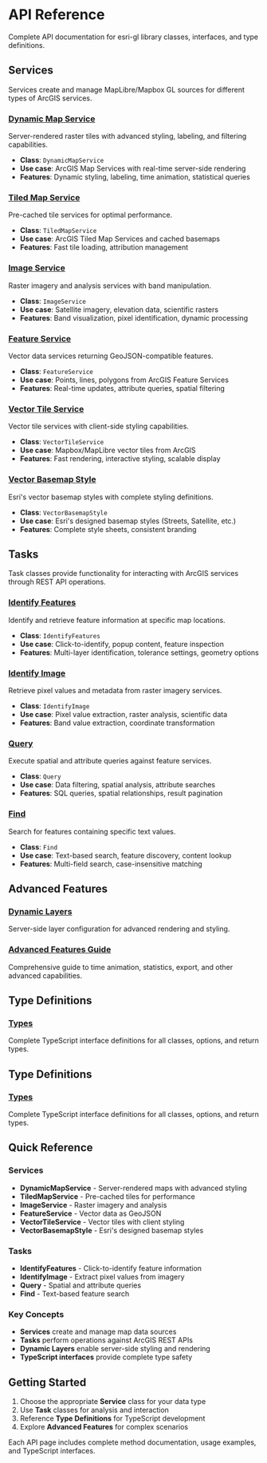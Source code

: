 # API Reference

Complete API documentation for esri-gl library classes, interfaces, and type definitions.

## Services

Services create and manage MapLibre/Mapbox GL sources for different types of ArcGIS services.

### [Dynamic Map Service](./dynamic-map-service.md)
Server-rendered raster tiles with advanced styling, labeling, and filtering capabilities.
- **Class**: `DynamicMapService`
- **Use case**: ArcGIS Map Services with real-time server-side rendering
- **Features**: Dynamic styling, labeling, time animation, statistical queries

### [Tiled Map Service](./tiled-map-service.md)
Pre-cached tile services for optimal performance.
- **Class**: `TiledMapService`
- **Use case**: ArcGIS Tiled Map Services and cached basemaps
- **Features**: Fast tile loading, attribution management

### [Image Service](./image-service.md)
Raster imagery and analysis services with band manipulation.
- **Class**: `ImageService`
- **Use case**: Satellite imagery, elevation data, scientific rasters
- **Features**: Band visualization, pixel identification, dynamic processing

### [Feature Service](./feature-service.md)
Vector data services returning GeoJSON-compatible features.
- **Class**: `FeatureService`
- **Use case**: Points, lines, polygons from ArcGIS Feature Services
- **Features**: Real-time updates, attribute queries, spatial filtering

### [Vector Tile Service](./vector-tile-service.md)
Vector tile services with client-side styling capabilities.
- **Class**: `VectorTileService`
- **Use case**: Mapbox/MapLibre vector tiles from ArcGIS
- **Features**: Fast rendering, interactive styling, scalable display

### [Vector Basemap Style](./vector-basemap-style.md)
Esri's vector basemap styles with complete styling definitions.
- **Class**: `VectorBasemapStyle`
- **Use case**: Esri's designed basemap styles (Streets, Satellite, etc.)
- **Features**: Complete style sheets, consistent branding

## Tasks

Task classes provide functionality for interacting with ArcGIS services through REST API operations.

### [Identify Features](./identify-features.md)
Identify and retrieve feature information at specific map locations.
- **Class**: `IdentifyFeatures`
- **Use case**: Click-to-identify, popup content, feature inspection
- **Features**: Multi-layer identification, tolerance settings, geometry options

### [Identify Image](./identify-image.md)
Retrieve pixel values and metadata from raster imagery services.
- **Class**: `IdentifyImage`
- **Use case**: Pixel value extraction, raster analysis, scientific data
- **Features**: Band value extraction, coordinate transformation

### [Query](./query.md)
Execute spatial and attribute queries against feature services.
- **Class**: `Query`
- **Use case**: Data filtering, spatial analysis, attribute searches
- **Features**: SQL queries, spatial relationships, result pagination

### [Find](./find.md)
Search for features containing specific text values.
- **Class**: `Find`
- **Use case**: Text-based search, feature discovery, content lookup
- **Features**: Multi-field search, case-insensitive matching

## Advanced Features

### [Dynamic Layers](./dynamic-layers.md)
Server-side layer configuration for advanced rendering and styling.

### [Advanced Features Guide](./advanced-features.md)
Comprehensive guide to time animation, statistics, export, and other advanced capabilities.

## Type Definitions

### [Types](./types.md)
Complete TypeScript interface definitions for all classes, options, and return types.

## Type Definitions

### [Types](./types.md)
Complete TypeScript interface definitions for all classes, options, and return types.

## Quick Reference

### Services
- **DynamicMapService** - Server-rendered maps with advanced styling
- **TiledMapService** - Pre-cached tiles for performance
- **ImageService** - Raster imagery and analysis  
- **FeatureService** - Vector data as GeoJSON
- **VectorTileService** - Vector tiles with client styling
- **VectorBasemapStyle** - Esri's designed basemap styles

### Tasks
- **IdentifyFeatures** - Click-to-identify feature information
- **IdentifyImage** - Extract pixel values from imagery
- **Query** - Spatial and attribute queries
- **Find** - Text-based feature search

### Key Concepts
- **Services** create and manage map data sources
- **Tasks** perform operations against ArcGIS REST APIs
- **Dynamic Layers** enable server-side styling and rendering
- **TypeScript interfaces** provide complete type safety

## Getting Started

1. Choose the appropriate **Service** class for your data type
2. Use **Task** classes for analysis and interaction
3. Reference **Type Definitions** for TypeScript development
4. Explore **Advanced Features** for complex scenarios

Each API page includes complete method documentation, usage examples, and TypeScript interfaces.